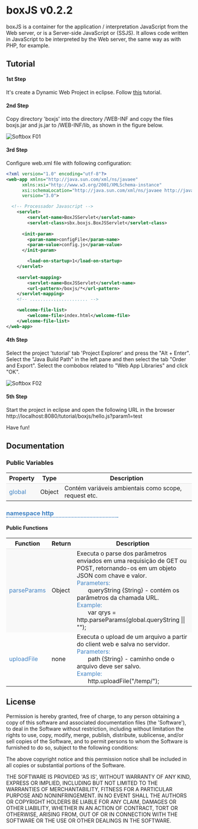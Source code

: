 boxJS v0.2.2
============

boxJS is a container for the application / interpretation JavaScript from the Web server, or is a Server-side JavaScript or (SSJS).
It allows code written in JavaScript to be interpreted by the Web server, the same way as with PHP, for example.

## Tutorial

#### 1st Step
It's create a Dynamic Web Project in eclipse. Follow [this](http://besthowtodo.com/blog/2010/05/how-to-create-dynamic-web-project-in-eclipse.html) tutorial.

#### 2nd Step 
Copy directory 'boxjs' into the directory /WEB-INF and copy the files boxjs.jar and js.jar  to /WEB-INF/lib, as shown in the figure below.

![Softbox F01](https://raw.github.com/cneryjr/boxjs/master/docs/images/tutorial_fig01.png)


#### 3rd Step
Configure web.xml file with following configuration:

``` xml
<?xml version="1.0" encoding="utf-8"?>
<web-app xmlns="http://java.sun.com/xml/ns/javaee"
      xmlns:xsi="http://www.w3.org/2001/XMLSchema-instance"
      xsi:schemaLocation="http://java.sun.com/xml/ns/javaee http://java.sun.com/xml/ns/javaee/web-app_3_0.xsd"
      version="3.0">

  <!-- Processador Javascript -->
    <servlet>
        <servlet-name>BoxJSServlet</servlet-name>
        <servlet-class>sbx.boxjs.BoxJSServlet</servlet-class>
        
	  <init-param>
	    <param-name>configFile</param-name> 
	    <param-value>config.js</param-value> 
	  </init-param>

		<load-on-startup>1</load-on-startup>
    </servlet>
 
    <servlet-mapping>
        <servlet-name>BoxJSServlet</servlet-name>
        <url-pattern>/boxjs/*</url-pattern>
    </servlet-mapping>
	<!-- ...................... -->

	<welcome-file-list>
		<welcome-file>index.html</welcome-file>
	</welcome-file-list>
</web-app>
```

#### 4th Step
Select the project 'tutorial' tab 'Project Explorer' and press the "Alt + Enter".
Select the "Java Build Path" in the left pane and then select the tab "Order and Export".
Select the combobox related to "Web App Libraries" and click "OK".

![Softbox F02](https://raw.github.com/cneryjr/boxjs/master/docs/images/tutorial_fig02.png)


#### 5th Step
Start the project in eclipse and open the following URL in the browser http://localhost:8080/tutorial/boxjs/hello.js?param1=test

Have fun!

## Documentation

<div class="summary docProperty">
<h3 class="">Public Variables</h3>

<table class="">
<colgroup>
	<col class="col-property">
	<col class="col-type">
	<col class="col-description">
</colgroup>
<tbody><tr>
  <th>Property</th><th>Type</th><th>Description</th>
</tr>
<tr style="background-color: #F8F8F8; border-top: 1px solid #DDDDDD;" id="actionPrefix">
  <td style="color: #4183C4;">global</td>
  <td>Object</td>
  <td>Cont&eacute;m vari&aacute;veis ambientais como scope, request etc.</td>
</tr>
</tbody></table>
</div>

<h3 style="color: #4183C4; border-bottom: 2px dotted #4183C4; margin-right: 200px">namespace http</h3>

<div class="summary docNamespaces">
<h4>Public Functions</h4>

<table class="summaryTable">
<colgroup>
	<col class="col-property">
	<col class="col-type">
	<col class="col-description">
</colgroup>
<tbody><tr>
  <th>Function</th><th>Return</th><th>Description</th>
</tr>
<tr style="background-color: #f8f8f8; border-top: 1px solid #DDDDDD;" id="actionPrefix">
  <td style="color: #4183C4;">parseParams</td>
  <td>Object</td>
  <td>Executa o parse dos par&acirc;metros enviados em uma requisi&ccedil;&atilde;o de GET ou POST, retornando-os em um objeto JSON com chave e valor.<br>
      <span style="color:#4183C4 ">Parameters: <br></span>
      <span style="margin-left: 30px">queryString {String} - cont&eacute;m os par&acirc;metros da chamada URL.</span><br>
      <span style="color:#4183C4 ">Example: <br></span>
      <span style="margin-left: 30px">var qrys = http.parseParams(global.queryString || "");</span>
   </td>
</tr>
<trstyle="background-color: #FFFFFF; border-top: 1px solid #CCCCCC;" id="actionPrefix">
  <td style="color: #4183C4;">uploadFile</td>
  <td>none</td>
  <td>Executa o upload de um arquivo a partir do client web e salva no servidor.<br>
      <span style="color:#4183C4 ">Parameters: <br></span>
      <span style="margin-left: 30px">path {String} - caminho onde o arquivo deve ser salvo.</span><br>
     <span style="color:#4183C4 ">Example: <br></span>
     <span style="margin-left: 30px">http.uploadFile("/temp/");</span>
  </td>
</tr>
</tbody></table>
</div>

## License
Permission is hereby granted, free of charge, to any person obtaining a copy of this software and associated documentation files (the 'Software'), to deal in the Software without restriction, including without limitation the rights to use, copy, modify, merge, publish, distribute, sublicense, and/or sell copies of the Software, and to permit persons to whom the Software is furnished to do so, subject to the following conditions:

The above copyright notice and this permission notice shall be included in all copies or substantial portions of the Software.

THE SOFTWARE IS PROVIDED 'AS IS', WITHOUT WARRANTY OF ANY KIND, EXPRESS OR IMPLIED, INCLUDING BUT NOT LIMITED TO THE WARRANTIES OF MERCHANTABILITY, FITNESS FOR A PARTICULAR PURPOSE AND NONINFRINGEMENT. IN NO EVENT SHALL THE AUTHORS OR COPYRIGHT HOLDERS BE LIABLE FOR ANY CLAIM, DAMAGES OR OTHER LIABILITY, WHETHER IN AN ACTION OF CONTRACT, TORT OR OTHERWISE, ARISING FROM, OUT OF OR IN CONNECTION WITH THE SOFTWARE OR THE USE OR OTHER DEALINGS IN THE SOFTWARE.

